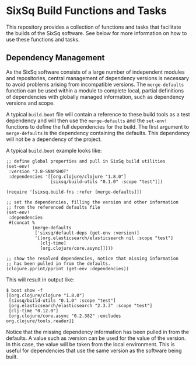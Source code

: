 SixSq Build Functions and Tasks
===============================

This repository provides a collection of functions and tasks that facilitate the builds of the SixSq software.  See below for more information on how to use these functions and tasks.

Dependency Management
---------------------

As the SixSq software consists of a large number of independent modules and repositories, central management of dependency versions is necessary to avoid problems arising from incompatible versions.  The `merge-defaults` function can be used within a module to complete local, partial definitions of dependencies with globally managed information, such as dependency versions and scope.
 
A typical `build.boot` file will contain a reference to these build tools as a test dependency and will then use the `merge-defaults` and the `set-env!` functions to define the full dependencies for the build.  The first argument to `merge-defaults` is the dependency containing the defaults.  This dependency will not be a dependency of the project.

A typical `build.boot` example looks like:

    ;; define global properties and pull in SixSq build utilities
    (set-env!
     :version "3.8-SNAPSHOT"
     :dependencies '[[org.clojure/clojure "1.8.0"]
                     [sixsq/build-utils "0.1.0" :scope "test"]])
    
    (require '[sixsq.build-fns :refer [merge-defaults]])
    
    ;; set the dependencies, filling the version and other information
    ;; from the referenced defaults file
    (set-env!
     :dependencies
     #(concat % 
              (merge-defaults
               ['sixsq/default-deps (get-env :version)]
               '[[org.elasticsearch/elasticsearch nil :scope "test"]
                 [clj-time]
                 [org.clojure/core.async]])))
    
    ;; show the resolved dependencies, notice that missing information
    ;; has been pulled in from the defaults.
    (clojure.pprint/pprint (get-env :dependencies))

This will result in output like:

    $ boot show -f 
    [[org.clojure/clojure "1.8.0"]
     [sixsq/build-utils "0.1.0" :scope "test"]
     [org.elasticsearch/elasticsearch "2.3.3" :scope "test"]
     [clj-time "0.12.0"]
     [org.clojure/core.async "0.2.382" :excludes org.clojure/tools.reader]]

Notice that the missing dependency information has been pulled in from the defaults.  A value such as :version can be used for the value of the version.  In this case, the value will be taken from the local environment.  This is useful for dependencies that use the same version as the software being built.

